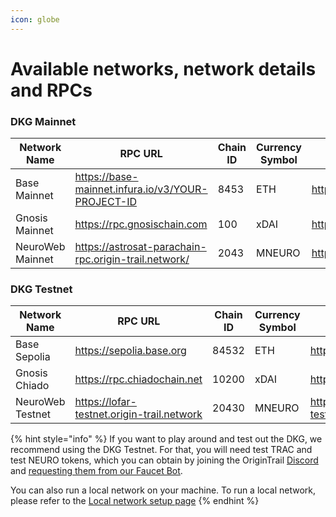 ```yaml
---
icon: globe
---
```


# Available networks, network details and RPCs

### DKG Mainnet

| Network Name     | RPC URL                                              | Chain ID | Currency Symbol | Block Explorer URL           |
| ---------------- | ---------------------------------------------------- | -------- | --------------- | ---------------------------- |
| Base Mainnet     | https://base-mainnet.infura.io/v3/YOUR-PROJECT-ID    | 8453     | ETH             | https://basescan.org         |
| Gnosis Mainnet   | https://rpc.gnosischain.com                          | 100      | xDAI            | https://gnosisscan.io        |
| NeuroWeb Mainnet | https://astrosat-parachain-rpc.origin-trail.network/ | 2043     | MNEURO          | https://neuroweb.subscan.io/ |

### DKG Testnet

| Network Name     | RPC URL                                    | Chain ID | Currency Symbol | Block Explorer URL                   |
| ---------------- | ------------------------------------------ | -------- | --------------- | ------------------------------------ |
| Base Sepolia     | https://sepolia.base.org                   | 84532    | ETH             | https://sepolia.basescan.org         |
| Gnosis Chiado    | https://rpc.chiadochain.net                | 10200    | xDAI            | https://blockscout.chiadochain.net   |
| NeuroWeb Testnet | https://lofar-testnet.origin-trail.network | 20430    | MNEURO          | https://neuroweb-testnet.subscan.io/ |

{% hint style="info" %}
If you want to play around and test out the DKG, we recommend using the DKG Testnet. For that, you will need test TRAC and test NEURO tokens, which you can obtain by joining the OriginTrail [Discord](https://discord.com/invite/FCgYk2S) and [requesting them from our Faucet Bot](test-token-faucet.md).

You can also run a local network on your machine. To run a local network, please refer to the [Local network setup page](../build-with-dkg/chatdkg-builder-toolkit/dkg-sdk/setting-up-your-development-environment.md)
{% endhint %}

